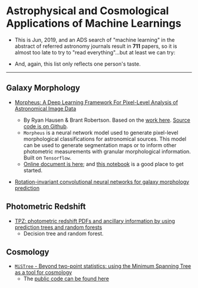 # Astrophysical and Cosmological Applications of Machine Learnings

* This is Jun, 2019, and an ADS search of "machine learning" in the abstract of referred astronomy journals result in **711** papers, so it is almost too late to try to "read everything"...but at least we can try:

* And, again, this list only reflects one person's taste.

----

## Galaxy Morphology

* [Morpheus: A Deep Learning Framework For Pixel-Level Analysis of Astronomical Image Data](https://morpheus-project.github.io/morpheus/)
    - By Ryan Hausen & Brant Robertson. Based on the [work here](https://arxiv.org/pdf/1906.11248.pdf). [Source code is on Github](https://github.com/morpheus-project/morpheus).
    * `Morpheus` is a neural network model used to generate pixel-level morphological classifications for astronomical sources. This model can be used to generate segmentation maps or to inform other photometric measurements with granular morphological information. Built on `Tensorflow`.
    * [Online document is here](https://morpheus-astro.readthedocs.io/en/latest/); and [this notebook](https://github.com/morpheus-project/morpheus/blob/master/examples/example_array.ipynb) is a good place to get started. 

* [Rotation-invariant convolutional neural networks for galaxy morphology prediction](https://ui.adsabs.harvard.edu/abs/2015MNRAS.450.1441D/abstract)


## Photometric Redshift

* [TPZ: photometric redshift PDFs and ancillary information by using prediction trees and random forests](https://ui.adsabs.harvard.edu/abs/2013MNRAS.432.1483C/abstract)
    - Decision tree and random forest.

## Cosmology

* [`MiSTree` - Beyond two-point statistics: using the Minimum Spanning Tree as a tool for cosmology](https://knaidoo29.github.io/mistreedoc/index.html)
    - The [public code can be found here](https://github.com/knaidoo29/mistree)